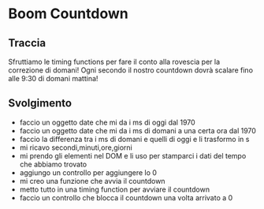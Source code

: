 # Boom Countdown

## Traccia

Sfruttiamo le timing functions per fare il conto alla rovescia per la correzione di domani!
Ogni secondo il nostro countdown dovrà scalare fino alle 9:30 di domani mattina!

## Svolgimento

- faccio un oggetto date che mi da i ms di oggi dal 1970
- faccio un oggetto date che mi da i ms di domani a una certa ora dal 1970
- faccio la differenza tra i ms di domani e quelli di oggi e li trasformo in s
- mi ricavo secondi,minuti,ore,giorni
- mi prendo gli elementi nel DOM e li uso per stamparci i dati del tempo che abbiamo trovato
- aggiungo un controllo per aggiungere lo 0
- mi creo una funzione che avvia il countdown
- metto tutto in una timing function per avviare il countdown
- faccio un controllo che blocca il countdown una volta arrivato a 0
